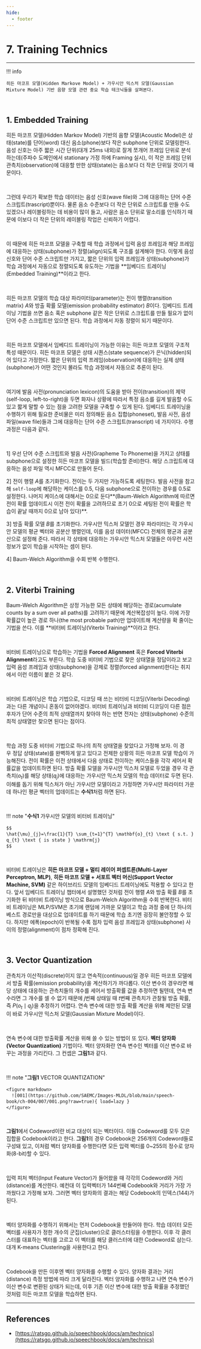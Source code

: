 ```yaml
---
hide:
  - footer
---
```


# 7. Training Technics

---

!!! info

    히든 마코프 모델(Hidden Markove Model) + 가우시안 믹스처 모델(Gaussian Mixture Model) 기반 음향 모델 관련 중요 학습 테크닉들을 살펴본다.

<br/>

## 1. Embedded Training

히든 마코프 모델(Hidden Markov Model) 기반의 음향 모델(Acoustic Model)은 상태(state)를 단어(word) 대신 음소(phone)보다 작은 subphone 단위로 모델링한다. 음성 신호는 아주 짧은 시간 단위(대개 25ms 내외)로 잘게 쪼개어 프레임 단위로 분석하는데(주파수 도메인에서 stationary 가정 하에 Framing 실시), 이 작은 프레임 단위 관측치(observation)에 대응할 만한 상태(state)는 음소보다 더 작은 단위일 것이기 때문이다.

<br/>

그런데 우리가 확보한 학습 데이터는 음성 신호(wave file)와 그에 대응하는 단어 수준 스크립트(trascript)뿐이다. 물론 음소 수준보다 더 작은 단위로 스크립트를 만들 수도 있겠으나 레이블링하는 데 비용이 많이 들고, 사람은 음소 단위로 말소리를 인식하기 때문에 이보다 더 작은 단위의 레이블링 작업은 신뢰하기 어렵다.

<br/>

이 때문에 히든 마코프 모델을 구축할 때 학습 과정에서 입력 음성 프레임과 해당 프레임에 대응하는 상태(subphone)가 정렬(align)되도록 구조를 설계해야 한다. 이렇게 음성 신호와 단어 수준 스크립트만 가지고, 짧은 단위의 입력 프레임과 상태(subphone)가 학습 과정에서 자동으로 정렬되도록 유도하는 기법을 **임베디드 트레이닝(Embedded Training)**이라고 한다.

<br/>

히든 마코프 모델의 학습 대상 파라미터(parameter)는 전이 행렬(transition matrix) $A$와 방출 확률 모델(emission probability estimator) $B$이다. 임베디드 트레이닝 기법을 쓰면 음소 혹은 subphone 같은 작은 단위로 스크립트를 만들 필요가 없이 단어 수준 스크립트만 있으면 된다. 학습 과정에서 자동 정렬이 되기 때문이다.

<br/>

히든 마코프 모델에서 임베디드 트레이닝이 가능한 이유는 히든 마코프 모델의 구조적 특성 때문이다. 히든 마코프 모델은 상태 시퀀스(state sequence)가 은닉(hidden)되어 있다고 가정한다. 짧은 단위의 입력 프레임(observation)에 대응하는 실제 상태(subphone)가 어떤 것인지 몰라도 학습 과정에서 자동으로 추론이 된다.

<br/>

여기에 발음 사전(pronunciation lexicon)의 도움을 받아 전이(transition)의 제약(self-loop, left-to-right)을 두면 화자나 상황에 따라서 특정 음소를 길게 발음할 수도 있고 짧게 말할 수 있는 점을 고려한 모델을 구축할 수 있게 된다. 임베디드 트레이닝을 수행하기 위해 필요한 준비물은 미리 정의해둔 음소 집합(phoneset), 발음 사전, 음성 파일(wave file)들과 그에 대응하는 단어 수준 스크립트(transcript) 네 가지이다. 수행 과정은 다음과 같다.

<br/>

1] 우선 단어 수준 스크립트와 발음 사전(Grapheme To Phoneme)을 가지고 상태를 subphone으로 설정한 히든 마코프 모델을 빌드(학습할 준비)한다. 해당 스크립트에 대응하는 음성 파일 역시 MFCC로 만들어 둔다.

2] 전이 행렬 $A$를 초기화한다. 전이는 두 가지만 가능하도록 세팅한다. 발음 사전을 참고해 `self-loop`에 해당하는 케이스를 0.5, 다음 subphone으로 전이하는 경우를 0.5로 설정한다. 나머지 케이스에 대해서는 0으로 둔다**(Baum-Welch Algorithm에 따르면 전이 확률 업데이트시 이전 전이 확률을 고려하므로 초기 0으로 세팅된 전이 확률은 학습이 끝날 때까지 0으로 남아 있다)**.

3] 방출 확률 모델 $B$를 초기화한다. 가우시안 믹스처 모델인 경우 파라미터는 각 가우시안 모델의 평균 벡터와 공분산 행렬인데, 이를 음성 데이터(MFCC) 전체의 평균과 공분산으로 설정해 준다. 따라서 각 상태에 대응하는 가우시안 믹스처 모델들은 아무런 사전 정보가 없이 학습을 시작하는 셈이 된다.

4] Baum-Welch Algorithm을 수회 반복 수행한다.

<br/>

## 2. Viterbi Training

Baum-Welch Algorithm은 상정 가능한 모든 상태에 해당하는 경로(acumulate counts by a sum over all paths)를 고려하기 때문에 계산복잡성이 높다. 이에 가장 확률값이 높은 경로 하나(the most probable path)만 업데이트해 계산량을 확 줄이는 기법을 쓴다. 이를 **비터비 트레이닝(Viterbi Training)**이라고 한다.

<br/>

비터비 트레이닝으로 학습하는 기법을 **Forced Alignment** 혹은 **Forced Viterbi Alignment**라고도 부른다. 학습 도중 비터비 기법으로 찾은 상태열을 정답이라고 보고 입력 음성 프레임과 상태(subphone)을 강제로 정렬(forced alignment)한다는 취지에서 이런 이름이 붙은 것 같다.

<br/>

비터비 트레이닝은 학습 기법으로, 디코딩 때 쓰는 비터비 디코딩(Viterbi Decoding)과는 다른 개념이니 혼동이 없어야겠다. 비터비 트레이닝과 비터비 디코딩이 다른 점은 후자가 단어 수준의 최적 상태열까지 찾아야 하는 반면 전자는 상태(subphone) 수준의 최적 상태열만 찾으면 된다는 점이다.

<br/>

학습 과정 도중 비터비 기법으로 하나의 최적 상태열을 찾았다고 가정해 보자. 이 경우 정답 상태(state)를 완벽하게 알고 있다고 전제한 상황의 히든 마코프 모델 학습이 가능해진다. 전이 확률은 이전 상태에서 다음 상태로 전이하는 케이스들을 각각 세어서 확률값을 업데이트하면 된다. 방출 확률 모델을 가우시안 믹스처 모델로 두었을 경우 각 관측치($o_{t}$)를 해당 상태($q_{j}$)에 대응하는 가우시안 믹스처 모델의 학습 데이터로 두면 된다. 이해를 돕기 위해 믹스처가 아닌 가우시안 모델이라고 가정하면 가우시안 파라미터 가운데 하나인 평균 벡터의 업데이트는 **수식1**처럼 하면 된다.

<br/>

!!! note "**수식1** 가우시안 모델의 비터비 트레이닝"

    $$
    \hat{\mu}_{j}=\frac{1}{T} \sum_{t=1}^{T} \mathbf{o}_{t} \text { s.t. } q_{t} \text { is state } \mathrm{j}
    $$

<br/>

비터비 트레이닝은 **히든 마코프 모델 + 멀티 레이어 퍼셉트론(Multi-Layer Perceptron, MLP)**, **히든 마코프 모델 + 서포트 벡터 머신(Support Vector Machine, SVM)** 같은 하이브리드 모델의 임베디드 트레이닝에도 적용할 수 있다고 한다. 앞서 임베디드 트레이닝 챕터에서 설명했던 것처럼 전이 행렬 $A$와 방출 확률 $B$를 초기화한 뒤 비터비 트레이닝 방식으로 Baum-Welch Algorithm을 수회 반복한다. 비터비 트레이닝은 MLP/SVM은 초기에 랜덤에 가까운 모델이고 학습 과정 중에 단 하나의 베스트 경로만을 대상으로 업데이트를 하기 때문에 학습 초기엔 굉장히 불안정할 수 있다. 하지만 에폭(epoch)이 반복될 수록 점차 입력 음성 프레임과 상태(subphone) 사이의 정렬(alignment)이 점차 정확해 진다.

<br/>

## 3. Vector Quantization

관측치가 이산적(discrete)이지 않고 연속적(continuous)일 경우 히든 마코프 모델에서 방출 확률(emission probability)을 계산하기가 까다롭다. 이산 변수의 경우라면 해당 상태에 대응하는 관측치들의 개수를 세어서 방출확률 값을 추정하면 될텐데, 연속 변수라면 그 개수를 셀 수 없기 때문에 $j$번째 상태일 때 $t$번째 관측치가 관찰될 방출 확률, 즉 $P\left(o_{t} \mid q_{j}\right)$을 추정하기 어렵다. 연속 변수에 대한 방출 확률 계산을 위해 제안된 모델이 바로 가우시안 믹스처 모델(Gaussian Mixture Model)이다.

<br/>

연속 변수에 대한 방출확률 계산을 위해 쓸 수 있는 방법이 또 있다. **벡터 양자화(Vector Quantization)** 기법이다. 벡터 양자화란 연속 변수인 벡터를 이산 변수로 바꾸는 과정을 가리킨다. 그 컨셉은 **그림1**과 같다.

<br/>

!!! note "**그림1** VECTOR QUANTIZATION"

    <figure markdown>
      ![001](https://github.com/SAEMC/Images-MLDL/blob/main/speech-book/ch-004/007/001.png?raw=true){ load=lazy }
    </figure>

<br/>

**그림1**에서 Codeword이란 비교 대상이 되는 벡터이다. 이들 Codeword를 모두 모은 집합을 Codebook이라고 한다. **그림1**의 경우 Codebook은 256개의 Codeword들로 구성돼 있고, 이처럼 벡터 양자화를 수행한다면 모든 입력 벡터를 0~255의 정수로 양자화(8-bit)할 수 있다.

<br/>

입력 피처 벡터(Input Feature Vector)가 들어왔을 때 각각의 Codeword와 거리(distance)를 계산한다. 예컨대 이 입력벡터가 144번째 Codebook와 거리가 가장 가까웠다고 가정해 보자. 그러면 벡터 양자화의 결과는 해당 Codebook의 인덱스(144)가 된다.

<br/>

벡터 양자화를 수행하기 위해서는 먼저 Codebook을 만들어야 한다. 학습 데이터 모든 벡터를 사용자가 정한 개수의 군집(cluster)으로 클러스터링을 수행한다. 이후 각 클러스터를 대표하는 벡터를 고르고 이 벡터를 해당 클러스터에 대한 Codeword로 삼는다. 대개 K-means Clustering을 사용한다고 한다.

<br/>

Codebook을 만든 이후엔 벡터 양자화를 수행할 수 있다. 양자화 결과는 거리(distance) 측정 방법에 따라 크게 달라진다. 벡터 양자화를 수행하고 나면 연속 변수가 이산 변수로 변환된 상태가 되는데, 이후 기존 이산 변수에 대한 방출 확률을 추정했던 것처럼 히든 마코프 모델을 학습하면 된다.

---

## References

- [https://ratsgo.github.io/speechbook/docs/am/technics](https://ratsgo.github.io/speechbook/docs/am/technics)
